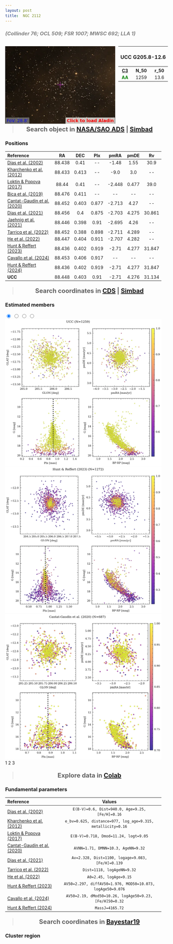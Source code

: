 ```yaml
---
layout: post
title:  NGC 2112
---
```

<h3><span style="color: #808080;"><i>(Collinder 76; OCL 509; FSR 1007; MWSC 692; LLA 1)</i></span></h3><div style="display: flex; justify-content: space-between; width:720px;height:250px">
<div style="text-align: center;">

<!-- Static image + data attributes for FOV and target -->
<img id="aladin_img"
     data-umami-event="aladin_load"
     src="https://raw.githubusercontent.com/ucc23/Q3N/main/plots/aladin/ngc2112.webp"
     alt="Click to load Aladin Lite" 
     style="width:355px;height:250px; cursor: pointer;"
     data-fov="0.453" 
     data-target="88.448 0.403"/>
<!-- Div to contain Aladin Lite viewer -->
<div id="aladin-lite-div" style="width:355px;height:250px;display:none;"></div>
<!-- Aladin Lite script (will be loaded after the image is clicked) -->
<script src="{{ site.baseurl }}/scripts/aladin_load.js"></script>

</div>
<!-- Left block -->

<table style="width:355px;height:250px;">
  <!-- Row 1 (title) -->
  <tr>
    <td colspan="5"><h3>UCC G205.8-12.6</h3></td>
  </tr>
  <!-- Row 2 -->
  <tr>
    <th style="text-align: center;"><a href="https://ucc.ar/faq#what-is-the-c3-parameter" title="Combined class">C3</a></th>
    <th style="text-align: center;"><div title="Stars with membership probability >50%">N_50</div></th>
    <th style="text-align: center;"><div title="Radius that contains half the members [arcmin]">r_50</div></th>
  </tr>
  <!-- Row 3 -->
  <tr>
    <td style="text-align: center;"><span style="color: green; font-weight: bold;">A</span><span style="color: green; font-weight: bold;">A</span></td>
    <td style="text-align: center;">1259</td>
    <td style="text-align: center;">13.6</td>
  </tr>
</table>
</div>

> <p style="text-align:center; font-weight: bold; font-size:20px">Search object in <a data-umami-event="nasa_search" href="https://ui.adsabs.harvard.edu/search/q=%20collection%3Aastronomy%20body%3A%22NGC%202112%22&sort=date%20desc%2C%20bibcode%20desc&p_=0" target="_blank">NASA/SAO ADS</a> | <a data-umami-event="simbad_search" href="https://simbad.cds.unistra.fr/simbad/sim-id-refs?Ident=ngc2112" target="_blank">Simbad</a></p>


### Positions

| Reference    | RA    | DEC   | Plx  | pmRA  | pmDE   |  Rv  |
| :---         | :---: | :---: | :---: | :---: | :---: | :---: |
|[Dias et al. (2002)](https://ui.adsabs.harvard.edu/abs/2002A%26A...389..871D) | 88.438 | 0.41 | -- | -1.48 | 1.55 | 30.9 |
|[Kharchenko et al. (2012)](https://ui.adsabs.harvard.edu/abs/2012A%26A...543A.156K) | 88.433 | 0.413 | -- | -9.0 | 3.0 | -- |
|[Loktin & Popova (2017)](https://ui.adsabs.harvard.edu/abs/2017AstBu..72..257L) | 88.44 | 0.41 | -- | -2.448 | 0.477 | 39.0 |
|[Bica et al. (2019)](https://ui.adsabs.harvard.edu/abs/2019AJ....157...12B) | 88.476 | 0.411 | -- | -- | -- | -- |
|[Cantat-Gaudin et al. (2020)](https://ui.adsabs.harvard.edu/abs/2020A%26A...640A...1C) | 88.452 | 0.403 | 0.877 | -2.713 | 4.27 | -- |
|[Dias et al. (2021)](https://ui.adsabs.harvard.edu/abs/2021MNRAS.504..356D) | 88.456 | 0.4 | 0.875 | -2.703 | 4.275 | 30.861 |
|[Jaehnig et al. (2021)](https://ui.adsabs.harvard.edu/abs/2021ApJ...923..129J) | 88.446 | 0.398 | 0.91 | -2.695 | 4.26 | -- |
|[Tarricq et al. (2022)](https://ui.adsabs.harvard.edu/abs/2022A%26A...659A..59T) | 88.452 | 0.388 | 0.898 | -2.711 | 4.289 | -- |
|[He et al. (2022)](https://ui.adsabs.harvard.edu/abs/2022ApJS..262....7H) | 88.447 | 0.404 | 0.911 | -2.707 | 4.282 | -- |
|[Hunt & Reffert (2023)](https://ui.adsabs.harvard.edu/abs/2023A%26A...673A.114H) | 88.436 | 0.402 | 0.919 | -2.71 | 4.277 | 31.847 |
|[Cavallo et al. (2024)](https://ui.adsabs.harvard.edu/abs/2024AJ....167...12C) | 88.453 | 0.406 | 0.917 | -- | -- | -- |
|[Hunt & Reffert (2024)](https://ui.adsabs.harvard.edu/abs/2024A%26A...686A..42H) | 88.436 | 0.402 | 0.919 | -2.71 | 4.277 | 31.847 |
| **UCC** |88.448 | 0.403 | 0.91 | -2.71 | 4.276 | 31.134 |

> <p style="text-align:center; font-weight: bold; font-size:20px">Search coordinates in <a data-umami-event="cds_coord_search" href="https://cdsportal.u-strasbg.fr/?target=88.448,+0.403" target="_blank">CDS</a> | <a data-umami-event="simbad_coord_search" href="https://simbad.cds.unistra.fr/mobile/object_list.html?coord=88.448%200.403&output=json&radius=5&userEntry=ngc2112" target="_blank">Simbad</a></p>

### Estimated members

<div class="carousel">
<input type="radio" name="radio-btn" id="slide1" checked>
<input type="radio" name="radio-btn" id="slide1">
<input type="radio" name="radio-btn" id="slide2">
<input type="radio" name="radio-btn" id="slide3">
<div class="slides">
<div class="slide">
<a href="https://raw.githubusercontent.com/ucc23/Q3N/main/plots/UCC/ngc2112.webp" target="_blank">
<img src="https://raw.githubusercontent.com/ucc23/Q3N/main/plots/UCC/ngc2112.webp" alt="NGC 2112 UCC">
</a>
</div>
<div class="slide">
<a href="https://raw.githubusercontent.com/ucc23/Q3N/main/plots/HUNT23/ngc2112.webp" target="_blank">
<img src="https://raw.githubusercontent.com/ucc23/Q3N/main/plots/HUNT23/ngc2112.webp" alt="NGC 2112 HUNT23">
</a>
</div>
<div class="slide">
<a href="https://raw.githubusercontent.com/ucc23/Q3N/main/plots/CANTAT20/ngc2112.webp" target="_blank">
<img src="https://raw.githubusercontent.com/ucc23/Q3N/main/plots/CANTAT20/ngc2112.webp" alt="NGC 2112 CANTAT20">
</a>
</div>
</div>
<div class="indicators">
<label for="slide1">1</label>
<label for="slide2">2</label>
<label for="slide3">3</label>
</div>
</div>


> <p style="text-align:center; font-weight: bold; font-size:20px">Explore data in <a data-umami-event="colab" href="https://colab.research.google.com/github/ucc23/ucc/blob/main/assets/notebook.ipynb" target="_blank">Colab</a></p>


### Fundamental parameters

| Reference |  Values |
| :---      |  :---:  |
| [Dias et al. (2002)](https://ui.adsabs.harvard.edu/abs/2002A%26A...389..871D) | `E(B-V)=0.6, Dist=940.0, Age=9.25, [Fe/H]=0.16` |
| [Kharchenko et al. (2012)](https://ui.adsabs.harvard.edu/abs/2012A%26A...543A.156K) | `e_bv=0.625, distance=977, log_age=9.315, metallicity=0.16` |
| [Loktin & Popova (2017)](https://ui.adsabs.harvard.edu/abs/2017AstBu..72..257L) | `E(B-V)=0.718, Dmod=11.24, logt=9.05` |
| [Cantat-Gaudin et al. (2020)](https://ui.adsabs.harvard.edu/abs/2020A%26A...640A...1C) | `AVNN=1.71, DMNN=10.3, AgeNN=9.32` |
| [Dias et al. (2021)](https://ui.adsabs.harvard.edu/abs/2021MNRAS.504..356D) | `Av=2.328, Dist=1100, logage=9.083, [Fe/H]=0.139` |
| [Tarricq et al. (2022)](https://ui.adsabs.harvard.edu/abs/2022A%26A...659A..59T) | `Dist=1118, logAgeNN=9.32` |
| [He et al. (2022)](https://ui.adsabs.harvard.edu/abs/2022ApJS..262....7H) | `A0=2.45, logAge=9.15` |
| [Hunt & Reffert (2023)](https://ui.adsabs.harvard.edu/abs/2023A%26A...673A.114H) | `AV50=2.297, diffAV50=1.976, MOD50=10.073, logAge50=9.076` |
| [Cavallo et al. (2024)](https://ui.adsabs.harvard.edu/abs/2024AJ....167...12C) | `AV50=2.19, dMod50=10.26, logAge50=9.23, [Fe/H]50=0.32` |
| [Hunt & Reffert (2024)](https://ui.adsabs.harvard.edu/abs/2024A%26A...686A..42H) | `MassJ=4165.72` |

> <p style="text-align:center; font-weight: bold; font-size:20px">Search coordinates in <a data-umami-event="bayestar" href="http://argonaut.skymaps.info/query?lon=205.88%20&lat=-12.606&coordsys=gal&mapname=bayestar2019" target="_blank">Bayestar19</a></p>


### Cluster region

<html lang="en">
  <body>
    <center>
    <div id="plot-params"
         data-oc-name="ngc2112"
         data-ra-center="88.45"
         data-dec-center="0.4"
         data-rad-deg="13.6"
         data-plx="0.91">
    </div>
    <div id="plot-container">
        <div id="plot"></div>
    </div>
    <script defer type="module" src="{{ site.baseurl }}/scripts/radec_scatter.js"></script>
    </center>
  </body>
</html>
<br>
